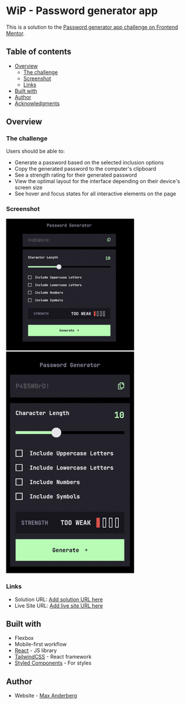 # WiP - Password generator app

This is a solution to the [Password generator app challenge on Frontend Mentor](https://www.frontendmentor.io/challenges/password-generator-app-Mr8CLycqjh).

## Table of contents

- [Overview](#overview)
  - [The challenge](#the-challenge)
  - [Screenshot](#screenshot)
  - [Links](#links)
- [Built with](#built-with)
- [Author](#author)
- [Acknowledgments](#acknowledgments)

## Overview

### The challenge

Users should be able to:

- Generate a password based on the selected inclusion options
- Copy the generated password to the computer's clipboard
- See a strength rating for their generated password
- View the optimal layout for the interface depending on their device's screen size
- See hover and focus states for all interactive elements on the page

### Screenshot
<img src='./desktop.png' width='350'/>
<img src='./mobile.png' width='350' />

### Links

- Solution URL: [Add solution URL here](https://your-solution-url.com)
- Live Site URL: [Add live site URL here](https://your-live-site-url.com)

## Built with

- Flexbox
- Mobile-first workflow
- [React](https://reactjs.org/) - JS library
- [TailwindCSS](https://nextjs.org/) - React framework
- [Styled Components]() - For styles

## Author

- Website - [Max Anderberg](https://maxanderberg.se)

